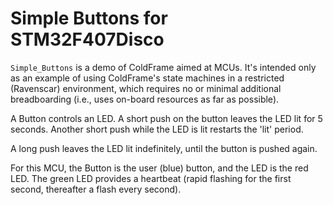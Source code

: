 # Simple Buttons for STM32F407Disco #

`Simple_Buttons` is a demo of ColdFrame aimed at MCUs. It's intended
only as an example of using ColdFrame's state machines in a restricted
(Ravenscar) environment, which requires no or minimal additional
breadboarding (i.e., uses on-board resources as far as possible).

A Button controls an LED. A short push on the button leaves the LED
lit for 5 seconds. Another short push while the LED is lit restarts
the 'lit' period.

A long push leaves the LED lit indefinitely, until the button is
pushed again.

For this MCU, the Button is the user (blue) button, and the LED is the
red LED. The green LED provides a heartbeat (rapid flashing for the
first second, thereafter a flash every second).
